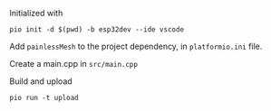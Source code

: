 Initialized with 

```
pio init -d $(pwd) -b esp32dev --ide vscode
```

Add `painlessMesh` to the project dependency, in `platformio.ini` file.

Create a main.cpp in `src/main.cpp`

Build and upload

```
pio run -t upload
```

